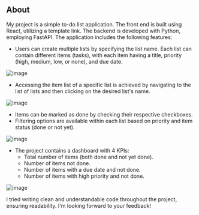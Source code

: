 ## About
My project is a simple to-do list application. The front end is built using React, utilizing a template link. The backend is developed with Python, employing FastAPI. The application includes the following features:

- Users can create multiple lists by specifying the list name. Each list can contain different items (tasks), with each item having a title, priority (high, medium, low, or none), and due date.
  
![image](https://github.com/othmane099/todo_app/assets/48645187/ee2329d8-659a-4ab0-ac6f-f9c57cd22ab3)

- Accessing the item list of a specific list is achieved by navigating to the list of lists and then clicking on the desired list's name.

![image](https://github.com/othmane099/todo_app/assets/48645187/f68f47ca-7842-47c2-8d70-94681f4a09e4)

- Items can be marked as done by checking their respective checkboxes.
- Filtering options are available within each list based on priority and item status (done or not yet).
  
![image](https://github.com/othmane099/todo_app/assets/48645187/fd655c9e-fa6f-4069-8adc-0a33b9036466)

- The project contains a dashboard with 4 KPIs:
  - Total number of items (both done and not yet done).
  - Number of items not done.
  - Number of items with a due date and not done.
  - Number of items with high priority and not done.
  
![image](https://github.com/othmane099/todo_app/assets/48645187/a497ae82-a8c9-45b5-b5b3-4e02e4d5e490)


I tried writing clean and understandable code throughout the project, ensuring readability. I'm looking forward to your feedback!

